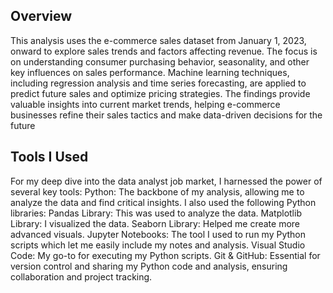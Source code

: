 Overview
--------
This analysis uses the e-commerce sales dataset from January 1, 2023, onward to explore sales trends and factors affecting revenue. The focus is on understanding consumer purchasing behavior, seasonality, and other key influences on sales performance. Machine learning techniques, including regression analysis and time series forecasting, are applied to predict future sales and optimize pricing strategies. The findings provide valuable insights into current market trends, helping e-commerce businesses refine their sales tactics and make data-driven decisions for the future


Tools I Used 
------------
For my deep dive into the data analyst job market, I harnessed the power of several key tools:
Python: The backbone of my analysis, allowing me to analyze the data and find critical insights.
I also used the following Python libraries: 
Pandas Library: This was used to analyze the data. 
Matplotlib Library: I visualized the data. 
Seaborn Library: Helped me create more advanced visuals. 
Jupyter Notebooks: The tool I used to run my Python scripts which let me easily include my notes and analysis. 
Visual Studio Code: My go-to for executing my Python scripts. 
Git & GitHub: Essential for version control and sharing my Python code and analysis, ensuring collaboration and project tracking.
